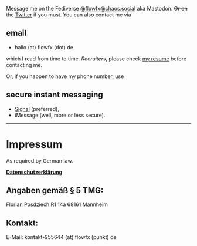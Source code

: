 <!--
.. title: Contact
.. slug: contact
.. date: 2015-08-01
.. tags:
.. category:
.. link:
.. description:
.. type: text
-->

Message me on the Fediverse <a rel="me" href="https://chaos.social/@flowfx"
title="Look me up on mastodon!">@flowfx@chaos.social</a> aka Mastodon. ~~Or on
the [Twitter](https://twitter.com/flowfx_) if you must.~~ You can also contact me via

## email

  * hallo (at) <span style="display: none">don't spam me</span> flowfx (dot) <span style="display: none">really, please don't</span> de
  
which I read from time to time. _Recruiters_, please check [my resume](link://slug/resume) before contacting me.

Or, if you happen to have my phone number, use

## secure instant messaging

  * [Signal](https://whispersystems.org/) (preferred),
  * iMessage (well, more or less secure).

****

<a name="impressum"></a>
# Impressum

As required by German law.

**[Datenschutzerklärung](link://slug/datenschutz)**

## Angaben gemäß § 5 TMG:

Florian Posdziech
R1 14a
68161 Mannheim

## Kontakt:

E-Mail:
kontakt-955644
 (at) <span style="display: none">don't spam me</span> flowfx (punkt) <span style="display: none">really, please don't</span> de<br>
